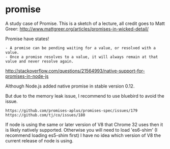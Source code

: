# promise

A study case of Promise.
This is a sketch of a lecture,
all credit goes to Matt Greer: http://www.mattgreer.org/articles/promises-in-wicked-detail/

Promise have states!

	- A promise can be pending waiting for a value, or resolved with a value.
	- Once a promise resolves to a value, it will always remain at that value and never resolve again.


http://stackoverflow.com/questions/21564993/native-support-for-promises-in-node-js


Although Node.js added native promise in stable version 0.12.

But due to the memory leak issue, I recommend to use bluebird to avoid the issue.

	https://github.com/promises-aplus/promises-spec/issues/179
	https://github.com/tj/co/issues/180

If node is using the same or later version of V8 that Chrome 32 uses then it is likely natively supported. Otherwise you will need to load 'es6-shim' (I recommend loading es5-shim first) I have no idea which version of V8 the current release of node is using.
